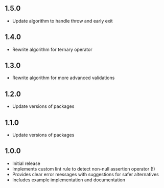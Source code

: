 ## 1.5.0

- Update algorithm to handle throw and early exit

## 1.4.0

- Rewrite algorithm for ternary operator

## 1.3.0

- Rewrite algorithm for more advanced validations

## 1.2.0

- Update versions of packages

## 1.1.0

- Update versions of packages

## 1.0.0

- Initial release
- Implements custom lint rule to detect non-null assertion operator (!)
- Provides clear error messages with suggestions for safer alternatives
- Includes example implementation and documentation
